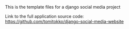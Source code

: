 This is the template files for a django social media project

Link to the full application source code: https://github.com/tomitokko/django-social-media-website
